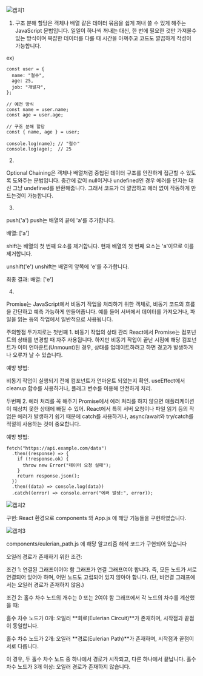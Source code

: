 ![캡처1](https://github.com/user-attachments/assets/0f218ce9-21ca-433e-8c82-f2b1dd563370)

1. 구조 분해 할당은 객체나 배열 같은 데이터 묶음을 쉽게 꺼내 쓸 수 있게 해주는 JavaScript 문법입니다. 일일이 하나씩 꺼내는 대신, 한 번에 필요한 것만 가져올수 있는 방식이며 복잡한 데이터를 다룰 때 시간을 아껴주고 코드도 깔끔하게 작성이 가능합니다.

ex)

```
const user = {
  name: "철수",
  age: 25,
  job: "개발자",
};

// 예전 방식
const name = user.name;
const age = user.age;

// 구조 분해 할당
const { name, age } = user;

console.log(name); // "철수"
console.log(age);  // 25
```


2.
Optional Chaining은 객체나 배열처럼 중첩된 데이터 구조를 안전하게 접근할 수 있도록 도와주는 문법입니다. 중간에 값이 null이거나 undefined인 경우 에러를 던지는 대신 그냥 undefined를 반환해줍니다. 그래서 코드가 더 깔끔하고 에러 없이 작동하게 만드는것이 가능합니다.


3.
push('a')
push는 배열의 끝에 'a'를 추가합니다.

배열: ['a']

shift는 배열의 첫 번째 요소를 제거합니다.
현재 배열의 첫 번째 요소는 'a'이므로 이를 제거합니다.

unshift('e')
unshift는 배열의 앞쪽에 'e'를 추가합니다.

최종 결과:
배열: ['e']

4.
Promise는 JavaScript에서 비동기 작업을 처리하기 위한 객체로, 비동기 코드의 흐름을 간단하고 예측 가능하게 만들어줍니다. 예를 들어 서버에서 데이터를 가져오거나, 파일을 읽는 등의 작업에서 일반적으로 사용됩니다.

주의할점 두가지로는 
첫번째 1. 비동기 작업의 상태 관리
React에서 Promise는 컴포넌트의 상태를 변경할 때 자주 사용됩니다. 하지만 비동기 작업이 끝난 시점에 해당 컴포넌트가 이미 언마운트(Unmount)된 경우, 상태를 업데이트하려고 하면 경고가 발생하거나 오류가 날 수 있습니다.

예방 방법:

비동기 작업이 실행되기 전에 컴포넌트가 언마운트 되었는지 확인.
useEffect에서 cleanup 함수를 사용하거나, 플래그 변수를 이용해 안전하게 처리.

두번째 2. 에러 처리를 꼭 해주기
Promise에서 에러 처리를 하지 않으면 애플리케이션이 예상치 못한 상태에 빠질 수 있어. React에서 특히 서버 요청이나 파일 읽기 등의 작업은 에러가 발생하기 쉽기 때문에 catch를 사용하거나, async/await와 try/catch를 적절히 사용하는 것이 중요합니다.

예방 방법:
```
fetch("https://api.example.com/data")
  .then((response) => {
    if (!response.ok) {
      throw new Error("데이터 요청 실패");
    }
    return response.json();
  })
  .then((data) => console.log(data))
  .catch((error) => console.error("에러 발생:", error));
```

![캡처2](https://github.com/user-attachments/assets/2bd2c66b-48ff-4879-8113-632c3ac05b52)



구현: React 환경으로 components 와 App.js 에 해당 기능들을 구현하였습니다.






![캡처3](https://github.com/user-attachments/assets/351009a4-a133-47aa-b75a-c3262255f4ab)

components/eulerian_path.js 에 해당 알고리즘 해석 코드가 구현되어 있습니다 

오일러 경로가 존재하기 위한 조건:

조건 1: 연결된 그래프이어야 함
그래프가 연결 그래프여야 합니다. 즉, 모든 노드가 서로 연결되어 있어야 하며, 어떤 노드도 고립되어 있지 않아야 합니다.
(단, 비연결 그래프에서는 오일러 경로가 존재하지 않음.)

조건 2: 홀수 차수 노드의 개수는 0 또는 2여야 함
그래프에서 각 노드의 차수를 계산했을 때:

홀수 차수 노드가 0개:
오일러 **회로(Eulerian Circuit)**가 존재하며, 시작점과 끝점이 동일합니다.

홀수 차수 노드가 2개:
오일러 **경로(Eulerian Path)**가 존재하며, 시작점과 끝점이 서로 다릅니다.

이 경우, 두 홀수 차수 노드 중 하나에서 경로가 시작되고, 다른 하나에서 끝납니다.
홀수 차수 노드가 3개 이상:
오일러 경로가 존재하지 않습니다.


